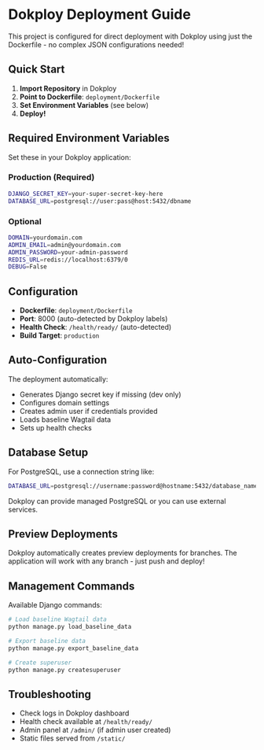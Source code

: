 # Dokploy Deployment Guide

This project is configured for direct deployment with Dokploy using just the Dockerfile - no complex JSON configurations needed!

## Quick Start

1. **Import Repository** in Dokploy
2. **Point to Dockerfile**: `deployment/Dockerfile`
3. **Set Environment Variables** (see below)
4. **Deploy!**

## Required Environment Variables

Set these in your Dokploy application:

### Production (Required)
```bash
DJANGO_SECRET_KEY=your-super-secret-key-here
DATABASE_URL=postgresql://user:pass@host:5432/dbname
```

### Optional
```bash
DOMAIN=yourdomain.com
ADMIN_EMAIL=admin@yourdomain.com
ADMIN_PASSWORD=your-admin-password
REDIS_URL=redis://localhost:6379/0
DEBUG=False
```

## Configuration

- **Dockerfile**: `deployment/Dockerfile`
- **Port**: 8000 (auto-detected by Dokploy labels)
- **Health Check**: `/health/ready/` (auto-detected)
- **Build Target**: `production`

## Auto-Configuration

The deployment automatically:
- Generates Django secret key if missing (dev only)
- Configures domain settings
- Creates admin user if credentials provided
- Loads baseline Wagtail data
- Sets up health checks

## Database Setup

For PostgreSQL, use a connection string like:
```bash
DATABASE_URL=postgresql://username:password@hostname:5432/database_name
```

Dokploy can provide managed PostgreSQL or you can use external services.

## Preview Deployments

Dokploy automatically creates preview deployments for branches. The application will work with any branch - just push and deploy!

## Management Commands

Available Django commands:
```bash
# Load baseline Wagtail data
python manage.py load_baseline_data

# Export baseline data
python manage.py export_baseline_data

# Create superuser
python manage.py createsuperuser
```

## Troubleshooting

- Check logs in Dokploy dashboard
- Health check available at `/health/ready/`
- Admin panel at `/admin/` (if admin user created)
- Static files served from `/static/`